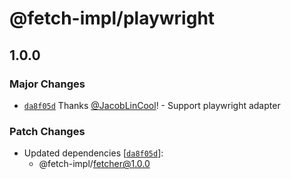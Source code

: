 # @fetch-impl/playwright

## 1.0.0

### Major Changes

- [`da8f05d`](https://github.com/JacobLinCool/fetch-impl/commit/da8f05df6df97c59ab073f90abaf2127ad17800f) Thanks [@JacobLinCool](https://github.com/JacobLinCool)! - Support playwright adapter

### Patch Changes

- Updated dependencies [[`da8f05d`](https://github.com/JacobLinCool/fetch-impl/commit/da8f05df6df97c59ab073f90abaf2127ad17800f)]:
  - @fetch-impl/fetcher@1.0.0
